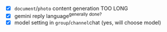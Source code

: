- [x] `document`/`photo` content generation TOO LONG
- [x] gemini reply language<sup>generally done?</sup>
- [x] model setting in `group`/`channel`chat (yes, will choose model)
